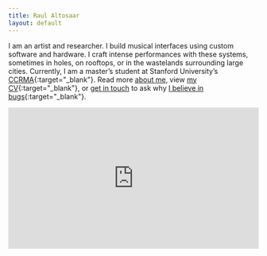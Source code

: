 ```yaml
---
title: Raul Altosaar
layout: default
---
```


I am an artist and researcher. I build musical interfaces using custom software and hardware. I craft intense performances with these systems, sometimes in holes, on rooftops, or in the wastelands surrounding large cities. Currently, I am a master’s student at Stanford University’s [CCRMA](https://ccrma.stanford.edu/about){:target="_blank"}. Read more [about me](/about), view [my CV](/assets/pdf/Altosaar-CV.pdf){:target="_blank"}, or [get in touch](mailto:raul@ccrma.stanford.edu) to ask why [I believe in bugs](https://www.youtube.com/watch?v=jlUvfJnREO8){:target="_blank"}. 

<html>

<div style="padding:56.25% 0 0 0;position:relative;"><iframe src="https://player.vimeo.com/video/347904695?color=ff9933&byline=0&title=0&portrait=0" style="position:absolute;top:0;left:0;width:100%;height:100%;" frameborder="0" allow="autoplay; fullscreen" allowfullscreen></iframe></div><script src="https://player.vimeo.com/api/player.js"></script>

</html>